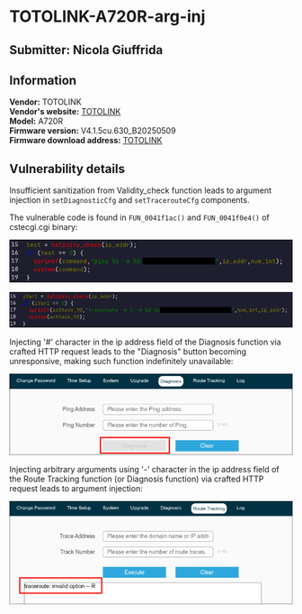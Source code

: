 # TOTOLINK-A720R-arg-inj

## Submitter: Nicola Giuffrida

## Information



**Vendor:** TOTOLINK </br>
**Vendor's website:** [TOTOLINK](https://www.totolink.net/) </br>
**Model:** A720R </br>
**Firmware version:** V4.1.5cu.630_B20250509 </br>
**Firmware download address:** [TOTOLINK](https://www.totolink.net/home/menu/detail/menu_listtpl/download/id/203/ids/36.html)


## Vulnerability details

Insufficient sanitization from Validity_check function leads to argument injection in `setDiagnosticCfg` and `setTracerouteCfg` components.

The vulnerable code is found in `FUN_0041f1ac()` and `FUN_0041f0e4()` of cstecgi.cgi binary:

![](imgs/1.png)

![](imgs/2.png)

Injecting '#' character in the ip address field of the Diagnosis function via crafted HTTP request leads to the "Diagnosis" button becoming unresponsive, making such function indefinitely unavailable:

![](imgs/3.png)

Injecting arbitrary arguments using '-' character in the ip address field of the Route Tracking function (or Diagnosis function) via crafted HTTP request leads to argument injection:

![](imgs/4.png)





